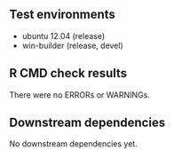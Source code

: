 ## Test environments
* ubuntu 12.04 (release) 
* win-builder (release, devel)

## R CMD check results
There were no ERRORs or WARNINGs. 

## Downstream dependencies
No downstream dependencies yet.
